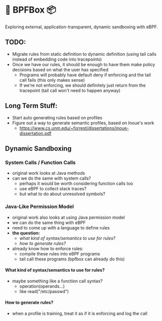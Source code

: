 # 🐝 BPFBox 📦

Exploring external, application-transparent, dynamic sandboxing with eBPF.

## TODO:

- Migrate rules from static definition to dynamic definition (using tail calls instead of embedding code into tracepoints)
- Once we have our rules, it should be enough to have them make policy decisions based on what the user has specified
    - Programs will probably have default deny if enforcing and the tail call fails (this only makes sense)
    - If we're not enforcing, we should definitely just return from the tracepoint (tail call won't need to happen anyway)

## Long Term Stuff:

- Start auto generating rules based on profiles
- Figure out a way to generate semantic profiles, based on Inoue's work
    - https://www.cs.unm.edu/~forrest/dissertations/inoue-dissertation.pdf

## Dynamic Sandboxing

### System Calls / Function Calls

- original work looks at Java methods
- can we do the same with system calls?
    - perhaps it would be worth considering function calls too
    - use eBPF to collect stack traces?
    - but what to do about unresolved symbols?

### Java-Like Permission Model

- original work also looks at using Java permission model
- we can do the same thing with eBPF
- need to come up with a language to define rules
- **the question:**
    - *what kind of syntax/semantics to use for rules?*
    - *how to generate rules?*
- already know how to enforce rules:
    - compile these rules into eBPF programs
    - tail call these programs (bpfbox can already do this)

#### What kind of syntax/semantics to use for rules?

- maybe something like a function call syntax?
    - operation(operands...)
    - like read("/etc/passwd")

#### How to generate rules?

- when a profile is training, treat it as if it is enforcing and log the call
